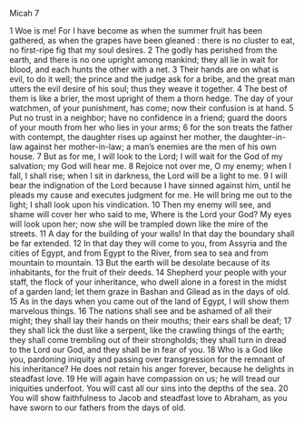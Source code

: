 Micah 7

1	Woe is me! For I have become as when the summer fruit has been gathered, as when the grapes have been gleaned : there is no cluster to eat, no first-ripe fig that my soul desires.
2	The godly has perished from the earth, and there is no one upright among mankind; they all lie in wait for blood, and each hunts the other with a net.
3	Their hands are on what is evil, to do it well; the prince and the judge ask for a bribe, and the great man utters the evil desire of his soul; thus they weave it together.
4	The best of them is like a brier, the most upright of them a thorn hedge. The day of your watchmen, of your punishment, has come; now their confusion is at hand.
5	Put no trust in a neighbor; have no confidence in a friend; guard the doors of your mouth from her who lies in your arms;
6	for the son treats the father with contempt, the daughter rises up against her mother, the daughter-in-law against her mother-in-law; a man’s enemies are the men of his own house.
7	But as for me, I will look to the Lord; I will wait for the God of my salvation; my God will hear me.
8	Rejoice not over me, O my enemy; when I fall, I shall rise; when I sit in darkness, the Lord will be a light to me.
9	I will bear the indignation of the Lord because I have sinned against him, until he pleads my cause and executes judgment for me. He will bring me out to the light; I shall look upon his vindication.
10	Then my enemy will see, and shame will cover her who said to me, Where is the Lord your God? My eyes will look upon her; now she will be trampled down like the mire of the streets.
11	A day for the building of your walls! In that day the boundary shall be far extended.
12	In that day they will come to you, from Assyria and the cities of Egypt, and from Egypt to the River, from sea to sea and from mountain to mountain.
13	But the earth will be desolate because of its inhabitants, for the fruit of their deeds.
14	Shepherd your people with your staff, the flock of your inheritance, who dwell alone in a forest in the midst of a garden land; let them graze in Bashan and Gilead as in the days of old.
15	As in the days when you came out of the land of Egypt, I will show them marvelous things.
16	The nations shall see and be ashamed of all their might; they shall lay their hands on their mouths; their ears shall be deaf;
17	they shall lick the dust like a serpent, like the crawling things of the earth; they shall come trembling out of their strongholds; they shall turn in dread to the Lord our God, and they shall be in fear of you.
18	Who is a God like you, pardoning iniquity and passing over transgression for the remnant of his inheritance? He does not retain his anger forever, because he delights in steadfast love.
19	He will again have compassion on us; he will tread our iniquities underfoot. You will cast all our sins into the depths of the sea.
20	You will show faithfulness to Jacob and steadfast love to Abraham, as you have sworn to our fathers from the days of old.

